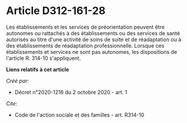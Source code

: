 # Article D312-161-28

Les établissements et les services de préorientation peuvent être autonomes ou rattachés à des établissements ou des services
de santé autorisés au titre d'une activité de soins de suite et de réadaptation ou à des établissements de réadaptation
professionnelle. Lorsque ces établissements et services ne sont pas autonomes, les dispositions de l'article R. 314-10
s'appliquent.

**Liens relatifs à cet article**

_Créé par_:

  - Décret n°2020-1216 du 2 octobre 2020 - art. 1

_Cite_:

  - Code de l'action sociale et des familles - art. R314-10
